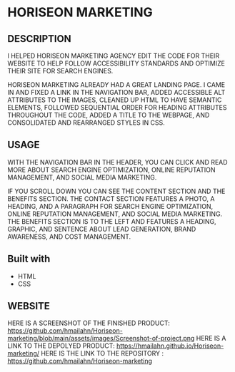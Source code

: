 # HORISEON MARKETING 

## DESCRIPTION

I HELPED HORISEON MARKETING AGENCY EDIT THE CODE FOR THEIR WEBSITE TO HELP FOLLOW ACCESSIBILITY STANDARDS AND OPTIMIZE THEIR SITE FOR SEARCH ENGINES. 

HORISEON MARKETING ALREADY HAD A GREAT LANDING PAGE. I CAME IN AND FIXED A LINK IN THE NAVIGATION BAR, ADDED ACCESSIBLE ALT ATTRIBUTES TO THE IMAGES, CLEANED UP HTML TO HAVE SEMANTIC ELEMENTS, FOLLOWED SEQUENTIAL ORDER FOR HEADING ATTRIBUTES THROUGHOUT THE CODE, ADDED A TITLE TO THE WEBPAGE, AND CONSOLIDATED AND REARRANGED STYLES IN CSS.  

## USAGE

WITH THE NAVIGATION BAR IN THE HEADER, YOU CAN CLICK AND READ MORE ABOUT SEARCH ENGINE OPTIMIZATION, ONLINE REPUTATION MANAGEMENT, AND SOCIAL MEDIA MARKETING.  

IF YOU SCROLL DOWN YOU CAN SEE THE CONTENT SECTION AND THE BENEFITS SECTION. THE CONTACT SECTION FEATURES A PHOTO, A HEADING, AND A PARAGRAPH FOR SEARCH ENGINE OPTIMIZATION, ONLINE REPUTATION MANAGEMENT, AND SOCIAL MEDIA MARKETING. THE BENEFITS SECTION IS TO THE LEFT AND FEATURES A HEADING, GRAPHIC, AND SENTENCE ABOUT LEAD GENERATION, BRAND AWARENESS, AND COST MANAGEMENT.  

## Built with
* HTML
* CSS

## WEBSITE
HERE IS A SCREENSHOT OF THE FINISHED PRODUCT:  https://github.com/hmailahn/Horiseon-marketing/blob/main/assets/images/Screenshot-of-project.png
HERE IS A LINK TO THE DEPOLYED PRODUCT: https://hmailahn.github.io/Horiseon-marketing/
HERE IS THE LINK TO THE REPOSITORY : https://github.com/hmailahn/Horiseon-marketing
